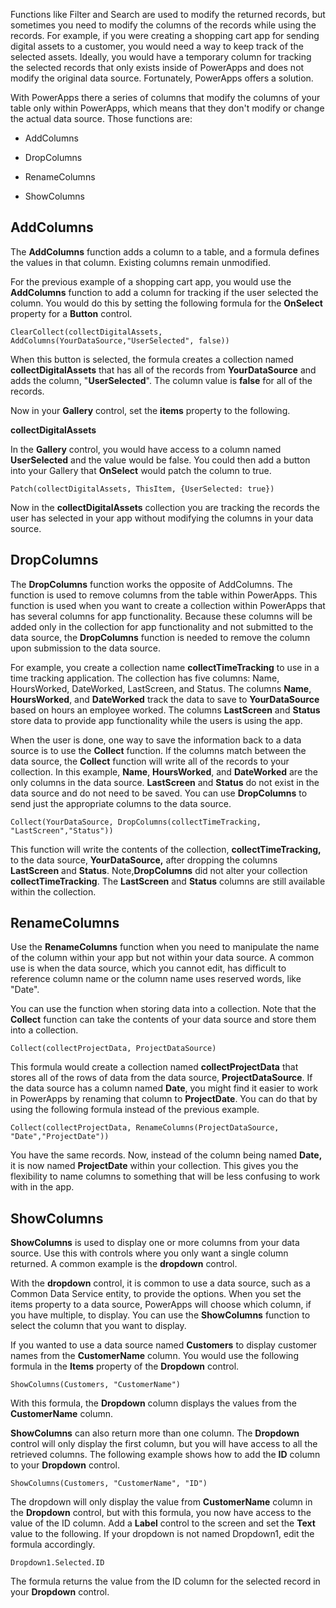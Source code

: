 Functions like Filter and Search are used to modify the returned
records, but sometimes you need to modify the columns of the records
while using the records. For example, if you were creating a shopping
cart app for sending digital assets to a customer, you would need a way
to keep track of the selected assets. Ideally, you would have a
temporary column for tracking the selected records that only exists
inside of PowerApps and does not modify the original data source.
Fortunately, PowerApps offers a solution.

With PowerApps there a series of columns that modify the columns of your
table only within PowerApps, which means that they don't modify or change
the actual data source. Those functions are:

-   AddColumns

-   DropColumns

-   RenameColumns

-   ShowColumns

AddColumns
----------

The **AddColumns** function adds a column to a table, and a formula
defines the values in that column. Existing columns remain unmodified.

For the previous example of a shopping cart app, you would use the
**AddColumns** function to add a column for tracking if the user selected
the column. You would do this by setting the following formula for the
**OnSelect** property for a **Button** control.

```
ClearCollect(collectDigitalAssets, AddColumns(YourDataSource,"UserSelected", false))
```

When this button is selected, the formula creates a collection named
**collectDigitalAssets** that has all of the records from
**YourDataSource** and adds the column, "**UserSelected**". The column
value is **false** for all of the records.

Now in your **Gallery** control, set the **items** property to the
following.

**collectDigitalAssets**

In the **Gallery** control, you would have access to a column named
**UserSelected** and the value would be false. You could then add a
button into your Gallery that **OnSelect** would patch the column to
true.

```
Patch(collectDigitalAssets, ThisItem, {UserSelected: true})
```

Now in the **collectDigitalAssets** collection you are tracking the
records the user has selected in your app without modifying the columns
in your data source.

DropColumns
-----------

The **DropColumns** function works the opposite of AddColumns. The
function is used to remove columns from the table within PowerApps. This
function is used when you want to create a collection within PowerApps
that has several columns for app functionality. Because these columns will
be added only in the collection for app functionality and not submitted
to the data source, the **DropColumns** function is needed to remove the
column upon submission to the data source.

For example, you create a collection name **collectTimeTracking** to use
in a time tracking application. The collection has five columns: Name,
HoursWorked, DateWorked, LastScreen, and Status. The columns **Name**,
**HoursWorked**, and **DateWorked** track the data to save to
**YourDataSource** based on hours an employee worked. The columns
**LastScreen** and **Status** store data to provide app functionality
while the users is using the app.

When the user is done, one way to save the information back to a data
source is to use the **Collect** function. If the columns match between
the data source, the **Collect** function will write all of the
records to your collection. In this example, **Name**, **HoursWorked**,
and **DateWorked** are the only columns in the data source.
**LastScreen** and **Status** do not exist in the data source and do not
need to be saved. You can use **DropColumns** to send just
the appropriate columns to the data source.

```
Collect(YourDataSource, DropColumns(collectTimeTracking, "LastScreen","Status"))
```

This function will write the contents of the collection,
**collectTimeTracking,** to the data source, **YourDataSource,** after
dropping the columns **LastScreen** and **Status**. Note,**DropColumns** 
did not alter your collection **collectTimeTracking**. The **LastScreen** 
and **Status** columns are still available within the collection.

RenameColumns
-------------

Use the **RenameColumns** function when you need to manipulate the name
of the column within your app but not within your data source. A common
use is when the data source, which you cannot edit, has difficult to
reference column name or the column name uses reserved words, like "Date".

You can use the function when storing data into a collection. Note that 
the **Collect** function can take the contents of your data
source and store them into a collection.

```
Collect(collectProjectData, ProjectDataSource)
```

This formula would create a collection named **collectProjectData** that
stores all of the rows of data from the data source,
**ProjectDataSource**. If the data source has a column named **Date**,
you might find it easier to work in PowerApps by renaming that column to
**ProjectDate**. You can do that by using the following formula instead
of the previous example.

```
Collect(collectProjectData, RenameColumns(ProjectDataSource, "Date","ProjectDate"))
```

You have the same records. Now, instead of the column being named
**Date,** it is now named **ProjectDate** within your collection. This
gives you the flexibility to name columns to something that will be less
confusing to work with in the app.

ShowColumns
-----------

**ShowColumns** is used to display one or more columns from your data
source. Use this with controls where you only want a single column
returned. A common example is the **dropdown** control.

With the **dropdown** control, it is common to use a data source, such
as a Common Data Service entity, to provide the options. When you set the items property
to a data source, PowerApps will choose which column, if you
have multiple, to display. You can use the **ShowColumns** function to
select the column that you want to display.

If you wanted to use a data source named **Customers** to display
customer names from the **CustomerName** column. You would use the
following formula in the **Items** property of the **Dropdown** control.

```
ShowColumns(Customers, "CustomerName")
```

With this formula, the **Dropdown** column displays the values from the
**CustomerName** column.

**ShowColumns** can also return more than one column. The **Dropdown**
control will only display the first column, but you will have access to
all the retrieved columns. The following example shows how to add
the **ID** column to your **Dropdown** control.

```
ShowColumns(Customers, "CustomerName", "ID")
```

The dropdown will only display the value from **CustomerName** column in
the **Dropdown** control, but with this formula, you now have access to
the value of the ID column. Add a **Label** control to the screen and
set the **Text** value to the following. If your dropdown is not named
Dropdown1, edit the formula accordingly.

```
Dropdown1.Selected.ID
```

The formula returns the value from the ID column for the selected record
in your **Dropdown** control. 
